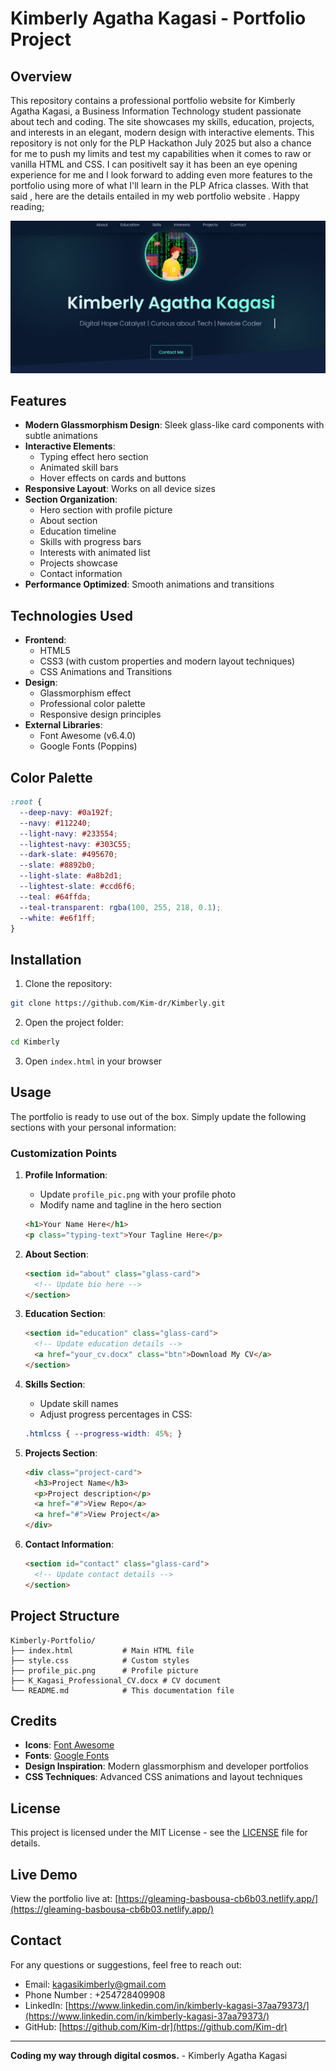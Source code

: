 # Kimberly Agatha Kagasi - Portfolio Project

## Overview
This repository contains a professional portfolio website for Kimberly Agatha Kagasi, a Business Information Technology student passionate about tech and coding. The site showcases my skills, education, projects, and interests in an elegant, modern design with interactive elements.
This repository is not only for the PLP Hackathon July 2025 but also a chance for me to push my limits and test my capabilities when it comes to raw or vanilla HTML and CSS. I can positivelt say it has been an eye opening experience for me and I look forward to adding even more features to the portfolio using more of what I'll learn in the PLP Africa classes. 
With that said , here are the details entailed in my web portfolio website . Happy reading;

![Portfolio Screenshot](./web_portfolio_screenshot.png)

## Features
- **Modern Glassmorphism Design**: Sleek glass-like card components with subtle animations
- **Interactive Elements**: 
  - Typing effect hero section
  - Animated skill bars
  - Hover effects on cards and buttons
- **Responsive Layout**: Works on all device sizes
- **Section Organization**:
  - Hero section with profile picture
  - About section
  - Education timeline
  - Skills with progress bars
  - Interests with animated list
  - Projects showcase
  - Contact information
- **Performance Optimized**: Smooth animations and transitions

## Technologies Used
- **Frontend**:
  - HTML5
  - CSS3 (with custom properties and modern layout techniques)
  - CSS Animations and Transitions
- **Design**:
  - Glassmorphism effect
  - Professional color palette
  - Responsive design principles
- **External Libraries**:
  - Font Awesome (v6.4.0)
  - Google Fonts (Poppins)

## Color Palette
```css
:root {
  --deep-navy: #0a192f;
  --navy: #112240;
  --light-navy: #233554;
  --lightest-navy: #303C55;
  --dark-slate: #495670;
  --slate: #8892b0;
  --light-slate: #a8b2d1;
  --lightest-slate: #ccd6f6;
  --teal: #64ffda;
  --teal-transparent: rgba(100, 255, 218, 0.1);
  --white: #e6f1ff;
}
```

## Installation
1. Clone the repository:
```bash
git clone https://github.com/Kim-dr/Kimberly.git
```

2. Open the project folder:
```bash
cd Kimberly
```

3. Open `index.html` in your browser

## Usage
The portfolio is ready to use out of the box. Simply update the following sections with your personal information:

### Customization Points
1. **Profile Information**:
   - Update `profile_pic.png` with your profile photo
   - Modify name and tagline in the hero section
   ```html
   <h1>Your Name Here</h1>
   <p class="typing-text">Your Tagline Here</p>
   ```

2. **About Section**:
   ```html
   <section id="about" class="glass-card">
     <!-- Update bio here -->
   </section>
   ```

3. **Education Section**:
   ```html
   <section id="education" class="glass-card">
     <!-- Update education details -->
     <a href="your_cv.docx" class="btn">Download My CV</a>
   </section>
   ```

4. **Skills Section**:
   - Update skill names
   - Adjust progress percentages in CSS:
   ```css
   .htmlcss { --progress-width: 45%; }
   ```

5. **Projects Section**:
   ```html
   <div class="project-card">
     <h3>Project Name</h3>
     <p>Project description</p>
     <a href="#">View Repo</a>
     <a href="#">View Project</a>
   </div>
   ```

6. **Contact Information**:
   ```html
   <section id="contact" class="glass-card">
     <!-- Update contact details -->
   </section>
   ```

## Project Structure
```
Kimberly-Portfolio/
├── index.html           # Main HTML file
├── style.css            # Custom styles
├── profile_pic.png      # Profile picture
├── K_Kagasi_Professional_CV.docx # CV document
└── README.md            # This documentation file
```

## Credits
- **Icons**: [Font Awesome](https://fontawesome.com)
- **Fonts**: [Google Fonts](https://fonts.google.com)
- **Design Inspiration**: Modern glassmorphism and developer portfolios
- **CSS Techniques**: Advanced CSS animations and layout techniques

## License
This project is licensed under the MIT License - see the [LICENSE](LICENSE) file for details.

## Live Demo
View the portfolio live at: [https://gleaming-basbousa-cb6b03.netlify.app/](https://gleaming-basbousa-cb6b03.netlify.app/)
## Contact

For any questions or suggestions, feel free to reach out:
- Email: kagasikimberly@gmail.com
- Phone Number : +254728409908
- LinkedIn: [https://www.linkedin.com/in/kimberly-kagasi-37aa79373/](https://www.linkedin.com/in/kimberly-kagasi-37aa79373/)
- GitHub: [https://github.com/Kim-dr](https://github.com/Kim-dr)

---

**Coding my way through digital cosmos.** - Kimberly Agatha Kagasi